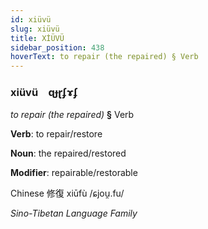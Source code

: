 ```yaml
---
id: xiüvü
slug: xiüvü
title: XİÜVÜ
sidebar_position: 438
hoverText: to repair (the repaired) § Verb
---
```


### xiüvü&emsp;<span kind="abugida">ɋɟɽʄɤʄ</span>

*to repair (the repaired)* **§** Verb

**Verb**: to repair/restore

**Noun**: the repaired/restored

**Modifier**: repairable/restorable

Chinese 修復 xiūfù /ɕjou̯.fu/

*Sino-Tibetan Language Family*